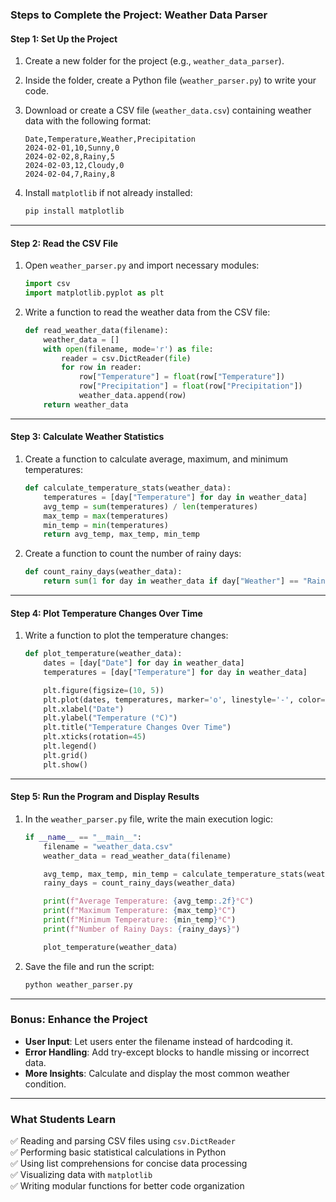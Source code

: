 ### Steps to Complete the Project: **Weather Data Parser**

#### **Step 1: Set Up the Project**
1. Create a new folder for the project (e.g., `weather_data_parser`).
2. Inside the folder, create a Python file (`weather_parser.py`) to write your code.
3. Download or create a CSV file (`weather_data.csv`) containing weather data with the following format:

   ```
   Date,Temperature,Weather,Precipitation
   2024-02-01,10,Sunny,0
   2024-02-02,8,Rainy,5
   2024-02-03,12,Cloudy,0
   2024-02-04,7,Rainy,8
   ```

4. Install `matplotlib` if not already installed:
   ```bash
   pip install matplotlib
   ```

---

#### **Step 2: Read the CSV File**
1. Open `weather_parser.py` and import necessary modules:
   ```python
   import csv
   import matplotlib.pyplot as plt
   ```
2. Write a function to read the weather data from the CSV file:
   ```python
   def read_weather_data(filename):
       weather_data = []
       with open(filename, mode='r') as file:
           reader = csv.DictReader(file)
           for row in reader:
               row["Temperature"] = float(row["Temperature"])
               row["Precipitation"] = float(row["Precipitation"])
               weather_data.append(row)
       return weather_data
   ```

---

#### **Step 3: Calculate Weather Statistics**
1. Create a function to calculate average, maximum, and minimum temperatures:
   ```python
   def calculate_temperature_stats(weather_data):
       temperatures = [day["Temperature"] for day in weather_data]
       avg_temp = sum(temperatures) / len(temperatures)
       max_temp = max(temperatures)
       min_temp = min(temperatures)
       return avg_temp, max_temp, min_temp
   ```
2. Create a function to count the number of rainy days:
   ```python
   def count_rainy_days(weather_data):
       return sum(1 for day in weather_data if day["Weather"] == "Rainy")
   ```

---

#### **Step 4: Plot Temperature Changes Over Time**
1. Write a function to plot the temperature changes:
   ```python
   def plot_temperature(weather_data):
       dates = [day["Date"] for day in weather_data]
       temperatures = [day["Temperature"] for day in weather_data]

       plt.figure(figsize=(10, 5))
       plt.plot(dates, temperatures, marker='o', linestyle='-', color='b', label="Temperature (°C)")
       plt.xlabel("Date")
       plt.ylabel("Temperature (°C)")
       plt.title("Temperature Changes Over Time")
       plt.xticks(rotation=45)
       plt.legend()
       plt.grid()
       plt.show()
   ```

---

#### **Step 5: Run the Program and Display Results**
1. In the `weather_parser.py` file, write the main execution logic:
   ```python
   if __name__ == "__main__":
       filename = "weather_data.csv"
       weather_data = read_weather_data(filename)

       avg_temp, max_temp, min_temp = calculate_temperature_stats(weather_data)
       rainy_days = count_rainy_days(weather_data)

       print(f"Average Temperature: {avg_temp:.2f}°C")
       print(f"Maximum Temperature: {max_temp}°C")
       print(f"Minimum Temperature: {min_temp}°C")
       print(f"Number of Rainy Days: {rainy_days}")

       plot_temperature(weather_data)
   ```
2. Save the file and run the script:
   ```bash
   python weather_parser.py
   ```

---

### **Bonus: Enhance the Project**
- **User Input**: Let users enter the filename instead of hardcoding it.
- **Error Handling**: Add try-except blocks to handle missing or incorrect data.
- **More Insights**: Calculate and display the most common weather condition.

---

### **What Students Learn**
✅ Reading and parsing CSV files using `csv.DictReader`  
✅ Performing basic statistical calculations in Python  
✅ Using list comprehensions for concise data processing  
✅ Visualizing data with `matplotlib`  
✅ Writing modular functions for better code organization  